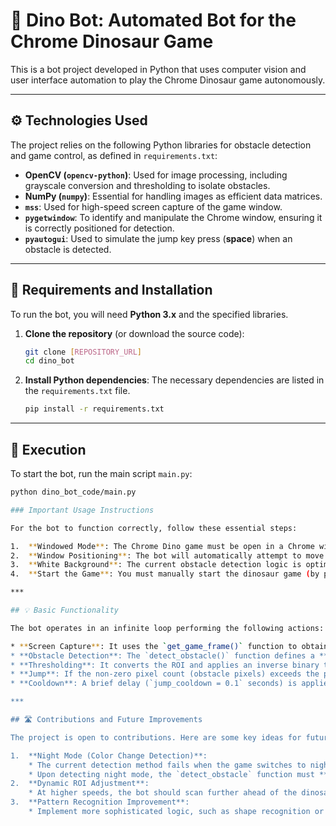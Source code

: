 # 🤖 Dino Bot: Automated Bot for the Chrome Dinosaur Game

This is a bot project developed in Python that uses computer vision and user interface automation to play the Chrome Dinosaur game autonomously.

***

## ⚙️ Technologies Used

The project relies on the following Python libraries for obstacle detection and game control, as defined in `requirements.txt`:

* **OpenCV (`opencv-python`)**: Used for image processing, including grayscale conversion and thresholding to isolate obstacles.
* **NumPy (`numpy`)**: Essential for handling images as efficient data matrices.
* **`mss`**: Used for high-speed screen capture of the game window.
* **`pygetwindow`**: To identify and manipulate the Chrome window, ensuring it is correctly positioned for detection.
* **`pyautogui`**: Used to simulate the jump key press (**space**) when an obstacle is detected.

***

## 📝 Requirements and Installation

To run the bot, you will need **Python 3.x** and the specified libraries.

1.  **Clone the repository** (or download the source code):

    ```bash
    git clone [REPOSITORY_URL]
    cd dino_bot
    ```

2.  **Install Python dependencies**:
    The necessary dependencies are listed in the `requirements.txt` file.

    ```bash
    pip install -r requirements.txt
    ```

***

## 🚀 Execution

To start the bot, run the main script `main.py`:

```bash
python dino_bot_code/main.py

### Important Usage Instructions

For the bot to function correctly, follow these essential steps:

1.  **Windowed Mode**: The Chrome Dino game must be open in a Chrome window, not fullscreen.
2.  **Window Positioning**: The bot will automatically attempt to move the Chrome window to the top-left corner of your screen **((0, 0))**.
3.  **White Background**: The current obstacle detection logic is optimized for the **daytime (white background)** game mode, where obstacles are dark.
4.  **Start the Game**: You must manually start the dinosaur game (by pressing the spacebar) before executing the bot.

***

## 💡 Basic Functionality

The bot operates in an infinite loop performing the following actions:

* **Screen Capture**: It uses the `get_game_frame()` function to obtain a grayscale capture of the Chrome window's content.
* **Obstacle Detection**: The `detect_obstacle()` function defines a **Region of Interest (ROI)** (a box in front of the dinosaur, with configurable coordinates: `scan_x_start`, `scan_y_start`, `scan_width`, `scan_height`) where it searches for cacti or birds.
* **Thresholding**: It converts the ROI and applies an inverse binary threshold (`cv2.THRESH_BINARY_INV`) to count the number of dark pixels.
* **Jump**: If the non-zero pixel count (obstacle pixels) exceeds the predefined limit (`obstacle_limit = 100`), the `jump()` function is called, simulating the pressing of the **space** key.
* **Cooldown**: A brief delay (`jump_cooldown = 0.1` seconds) is applied between jumps to prevent unnecessary multiple key presses.

***

## 🛣️ Contributions and Future Improvements

The project is open to contributions. Here are some key ideas for future enhancements:

1.  **Night Mode (Color Change Detection)**:
    * The current detection method fails when the game switches to night mode (dark background/light obstacles). Logic needs to be implemented to **detect the mode change** (e.g., by monitoring the average background color).
    * Upon detecting night mode, the `detect_obstacle` function must **adjust the threshold and the type of thresholding** (`cv2.THRESH_BINARY_INV` vs. `cv2.THRESH_BINARY`) to detect light obstacles on a dark background.
2.  **Dynamic ROI Adjustment**:
    * At higher speeds, the bot should scan further ahead of the dinosaur. The position of the Region of Interest (ROI) could be adjusted dynamically based on the score (which reflects the game speed).
3.  **Pattern Recognition Improvement**:
    * Implement more sophisticated logic, such as shape recognition or using *templates*, to more accurately differentiate between large, small cacti, and birds, instead of just counting dark pixels.
